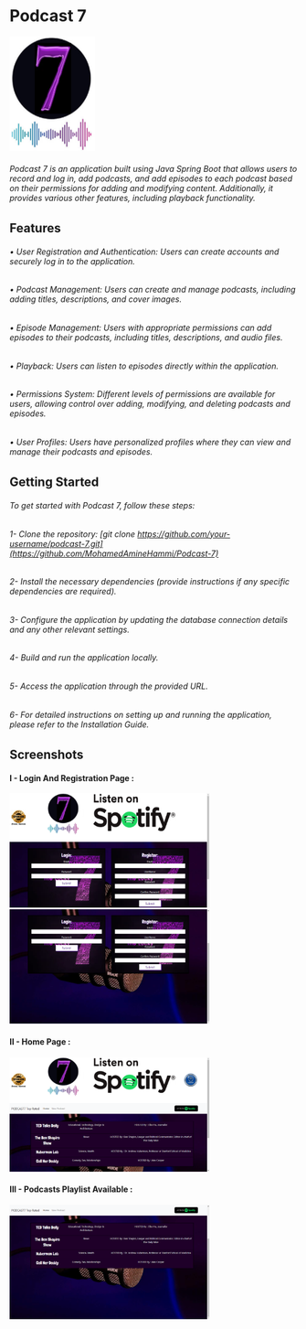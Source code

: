 # Podcast 7
<img src="https://raw.githubusercontent.com/MohamedAmineHammi/Podcast-7/main/Materiel/Logo.png" width="150" height="200">

###### Podcast 7 is an application built using Java Spring Boot that allows users to record and log in, add podcasts, and add episodes to each podcast based on their permissions for adding and modifying content. Additionally, it provides various other features, including playback functionality.

## Features
###### • User Registration and Authentication: Users can create accounts and securely log in to the application.
###### • Podcast Management: Users can create and manage podcasts, including adding titles, descriptions, and cover images.
###### • Episode Management: Users with appropriate permissions can add episodes to their podcasts, including titles, descriptions, and audio files.
###### • Playback: Users can listen to episodes directly within the application.
###### • Permissions System: Different levels of permissions are available for users, allowing control over adding, modifying, and deleting podcasts and episodes.
###### • User Profiles: Users have personalized profiles where they can view and manage their podcasts and episodes.

## Getting Started
###### To get started with Podcast 7, follow these steps:

###### 1- Clone the repository: [git clone https://github.com/your-username/podcast-7.git](https://github.com/MohamedAmineHammi/Podcast-7)
###### 2- Install the necessary dependencies (provide instructions if any specific dependencies are required).
###### 3- Configure the application by updating the database connection details and any other relevant settings.
###### 4- Build and run the application locally.
###### 5- Access the application through the provided URL.
###### 6- For detailed instructions on setting up and running the application, please refer to the Installation Guide.

## Screenshots
#### I - Login And Registration Page :
<img src="https://raw.githubusercontent.com/MohamedAmineHammi/Podcast-7/main/Materiel/Login%20And%20Registration%20Page.png" width="350" height="200"> <img src="https://raw.githubusercontent.com/MohamedAmineHammi/Podcast-7/main/Materiel/Login%20And%20Registration.png" width="350" height="200">

#### II - Home Page :
<img src="https://raw.githubusercontent.com/MohamedAmineHammi/Podcast-7/main/Materiel/Home%20Page%201.png" width="350" height="200"> 

#### III - Podcasts Playlist Available :
<img src="https://raw.githubusercontent.com/MohamedAmineHammi/Podcast-7/main/Materiel/Home%20Page%202.png" width="350" height="200"> 


